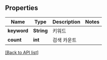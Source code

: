 ## Properties
Name | Type | Description | Notes
------------ | ------------- | ------------- | -------------
**keyword** | **String** | 키워드 | 
**count** | **int** | 검색 카운트 | 

[[Back to API list]](API.md)